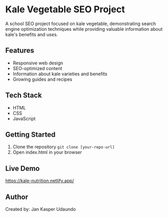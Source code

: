 # Kale Vegetable SEO Project

A school SEO project focused on kale vegetable, demonstrating search engine optimization techniques while providing valuable information about kale's benefits and uses.

## Features
- Responsive web design
- SEO-optimized content
- Information about kale varieties and benefits
- Growing guides and recipes

## Tech Stack
- HTML
- CSS
- JavaScript

## Getting Started
1. Clone the repository
```git clone [your-repo-url]```
2. Open index.html in your browser

## Live Demo
https://kale-nutrition.netlify.app/

## Author
Created by: Jan Kasper Udaundo
